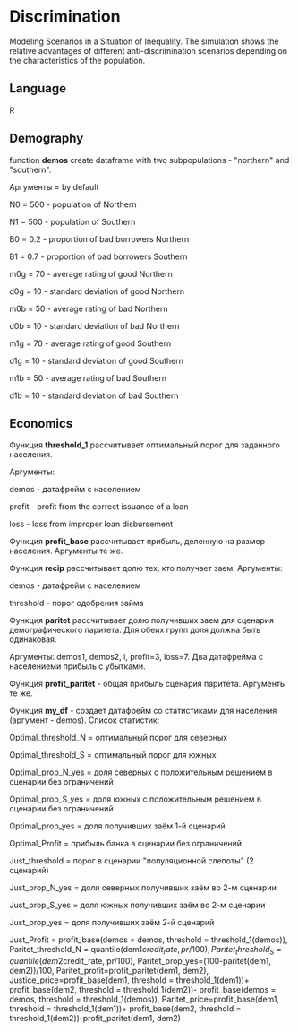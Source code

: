 # Discrimination
Modeling Scenarios in a Situation of Inequality.
The simulation shows the relative advantages of different anti-discrimination scenarios depending on the characteristics of the population.

## Language
R

## Demography

function **demos** create dataframe with two subpopulations - "northern" and "southern". 

Аргументы = by default

N0 = 500 - population of Northern

N1 = 500 - population of Southern

B0 = 0.2 - proportion of bad borrowers Northern

B1 = 0.7 - proportion of bad borrowers Southern

m0g = 70 - average rating of good Northern 

d0g = 10 - standard deviation of good Northern

m0b = 50 - average rating of bad Northern

d0b = 10 - standard deviation of bad Northern

m1g = 70 - average rating of good Southern

d1g = 10 - standard deviation of good Southern

m1b = 50 - average rating of bad Southern

d1b = 10 - standard deviation of bad Southern

## Economics

Функция **threshold_1** рассчитывает оптимальный порог для заданного населения.

Аргументы:

demos - датафрейм с населением 

profit - profit from the correct issuance of a loan

loss - loss from improper loan disbursement

Функция **profit_base** рассчитывает прибыль, деленную на размер населения. Аргументы те же.

Функция **recip** рассчитывает долю тех, кто получает заем. Аргументы:

demos - датафрейм с населением 

threshold - порог одобрения займа

Функция **paritet** рассчитывает долю получивших заем для сценария демографического паритета. Для обеих групп доля должна быть одинаковая.

Аргументы: demos1, demos2, i, profit=3, loss=7. Два датафрейма с населениеми прибыль с убытками.

Функция **profit_paritet** - общая прибыль сценария паритета. Аргументы те же. 

Функция **my_df** - создает датафрейм со статистиками для населения (аргумент - demos). Список статистик:

Optimal_threshold_N = оптимальный порог для северных

Optimal_threshold_S = оптимальный порог для южных

Optimal_prop_N_yes = доля северных с положительным решением в сценарии без ограничений

Optimal_prop_S_yes = доля южных с положительным решением в сценарии без ограничений

Optimal_prop_yes = доля получивших заём 1-й сценарий

Optimal_Profit = прибыль банка в сценарии без ограничений

Just_threshold = порог в сценарии "популяционной слепоты" (2 сценарий)

Just_prop_N_yes = доля северных получивших заём во 2-м сценарии

Just_prop_S_yes = доля южных получивших заём во 2-м сценарии

Just_prop_yes = доля получивших заём 2-й сценарий

Just_Profit = profit_base(demos = demos, threshold = threshold_1(demos)),
                     Paritet_threshold_N = quantile(dem1$credit_rate, pr/100),
                     Paritet_threshold_S = quantile(dem2$credit_rate, pr/100),
                     Paritet_prop_yes=(100-paritet(dem1, dem2))/100,
                     Paritet_profit=profit_paritet(dem1, dem2),
                     Justice_price=profit_base(dem1, threshold = threshold_1(dem1))+
                       profit_base(dem2, threshold = threshold_1(dem2))-
                       profit_base(demos = demos, threshold = threshold_1(demos)),
                     Paritet_price=profit_base(dem1, threshold = threshold_1(dem1))+
                       profit_base(dem2, threshold = threshold_1(dem2))-profit_paritet(dem1, dem2)


